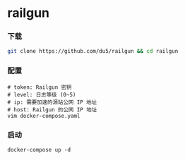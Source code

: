 # railgun

### 下载

```bash
git clone https://github.com/du5/railgun && cd railgun
```

### 配置

```
# token: Railgun 密钥
# level: 日志等级 (0~5)
# ip: 需要加速的源站公网 IP 地址
# host: Railgun 的公网 IP 地址
vim docker-compose.yaml
```

### 启动

```
docker-compose up -d
```